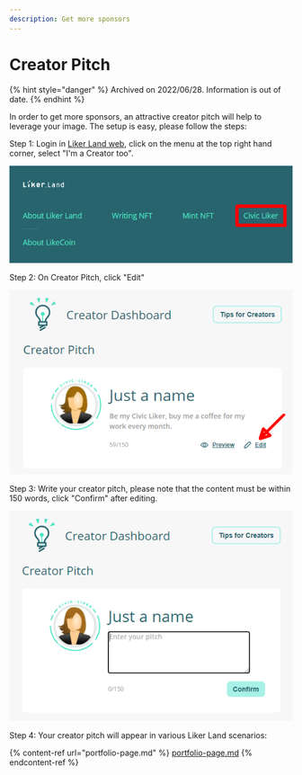 ```yaml
---
description: Get more sponsors
---
```


# Creator Pitch

{% hint style="danger" %}
Archived on 2022/06/28. Information is out of date.
{% endhint %}

In order to get more sponsors, an attractive creator pitch will help to leverage your image.
&#x20;The setup is easy, please follow the steps:

Step 1: Login in [Liker Land web](https://liker.land/), click on the menu at the top right hand corner, select "I'm a Creator too".

![](<../../../.gitbook/assets/Civic Liker Menu-en.png>)

Step 2: On Creator Pitch, click "Edit"

![](../../../.gitbook/assets/creators-pitch-1-en.png)

Step 3:  Write your creator pitch, please note that the content must be within 150 words, click "Confirm" after editing.

![](../../../.gitbook/assets/creators-pitch-2-en.png)

Step 4: Your creator pitch will appear in various Liker Land scenarios:

{% content-ref url="portfolio-page.md" %}
[portfolio-page.md](portfolio-page.md)
{% endcontent-ref %}
